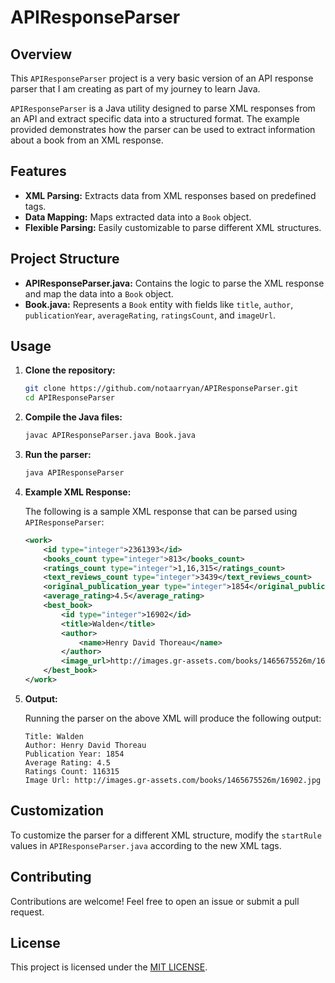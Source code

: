 # APIResponseParser

## Overview

This `APIResponseParser` project is a very basic version of an API response parser that I am creating as part of my journey to learn Java.

`APIResponseParser` is a Java utility designed to parse XML responses from an API and extract specific data into a structured format. The example provided demonstrates how the parser can be used to extract information about a book from an XML response.

## Features

- **XML Parsing:** Extracts data from XML responses based on predefined tags.
- **Data Mapping:** Maps extracted data into a `Book` object.
- **Flexible Parsing:** Easily customizable to parse different XML structures.

## Project Structure

- **APIResponseParser.java:** Contains the logic to parse the XML response and map the data into a `Book` object.
- **Book.java:** Represents a `Book` entity with fields like `title`, `author`, `publicationYear`, `averageRating`, `ratingsCount`, and `imageUrl`.

## Usage

1. **Clone the repository:**

    ```bash
    git clone https://github.com/notaarryan/APIResponseParser.git
    cd APIResponseParser
    ```

2. **Compile the Java files:**

    ```bash
    javac APIResponseParser.java Book.java
    ```

3. **Run the parser:**

    ```bash
    java APIResponseParser
    ```

4. **Example XML Response:**

    The following is a sample XML response that can be parsed using `APIResponseParser`:

    ```xml
    <work>
        <id type="integer">2361393</id>
        <books_count type="integer">813</books_count>
        <ratings_count type="integer">1,16,315</ratings_count>
        <text_reviews_count type="integer">3439</text_reviews_count>
        <original_publication_year type="integer">1854</original_publication_year>
        <average_rating>4.5</average_rating>
        <best_book>
            <id type="integer">16902</id>
            <title>Walden</title>
            <author>
                <name>Henry David Thoreau</name>
            </author>
            <image_url>http://images.gr-assets.com/books/1465675526m/16902.jpg</image_url>
        </best_book>
    </work>
    ```

5. **Output:**

    Running the parser on the above XML will produce the following output:

    ```
    Title: Walden
    Author: Henry David Thoreau
    Publication Year: 1854
    Average Rating: 4.5
    Ratings Count: 116315
    Image Url: http://images.gr-assets.com/books/1465675526m/16902.jpg
    ```

## Customization

To customize the parser for a different XML structure, modify the `startRule` values in `APIResponseParser.java` according to the new XML tags.

## Contributing

Contributions are welcome! Feel free to open an issue or submit a pull request.

## License

This project is licensed under the [MIT LICENSE](LICENSE).
